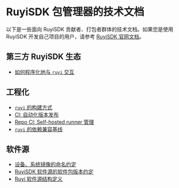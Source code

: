 # RuyiSDK 包管理器的技术文档

以下是一些面向 RuyiSDK 贡献者、打包者群体的技术文档。如果您是使用 RuyiSDK
开发自己项目的用户，请参考 [RuyiSDK 官网文档](https://ruyisdk.org/docs/intro)。

## 第三方 RuyiSDK 生态

* [如何程序化地与 `ruyi` 交互](./programmatic-usage.md)

## 工程化

* [`ruyi` 的构建方式](./building.md)
* [CI: 自动化版本发布](./ci-release-automation.md)
* [Repo CI: Self-hosted runner 管理](./ci-self-hosted-runner.md)
* [`ruyi` 的依赖兼容基线](./dep-baseline.md)

## 软件源

* [设备、系统镜像的命名约定](./naming-of-devices-and-images.md)
* [RuyiSDK 软件源的软件包版本约定](./repo-pkg-versioning-convention.md)
* [Ruyi 软件源结构定义](./repo-structure.md)
